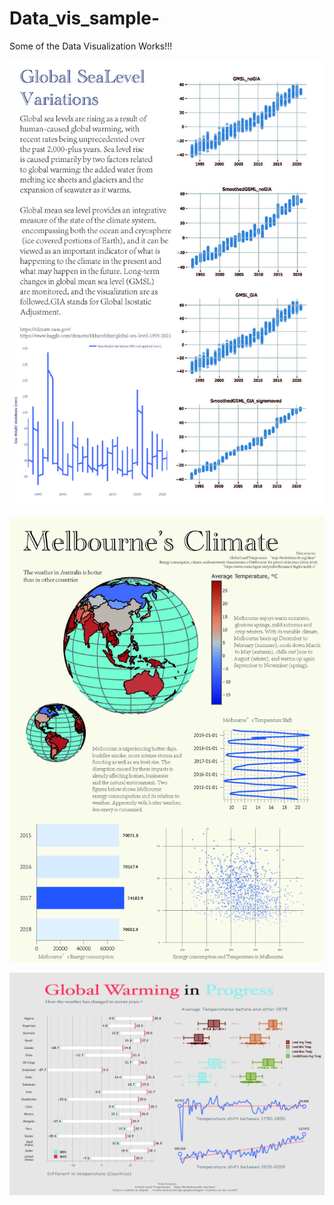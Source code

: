 # Data_vis_sample-
Some of the Data Visualization Works!!!

![ ](Sea%20Level.jpg)

![ ](Melbourne's%20Climate.jpg)

![ ](Global%20warming.jpg)
